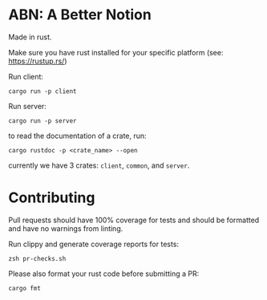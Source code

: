 # ABN: A Better Notion

Made in rust.

Make sure you have rust installed for your specific platform (see: https://rustup.rs/)

Run client:

```
cargo run -p client
```

Run server:

```
cargo run -p server
```

to read the documentation of a crate, run:

```
cargo rustdoc -p <crate_name> --open
```

currently we have 3 crates: `client`, `common`, and `server`.

# Contributing

Pull requests should have 100% coverage for tests and should be formatted and have no warnings from linting.

Run clippy and generate coverage reports for tests:

```
zsh pr-checks.sh
```

Please also format your rust code before submitting a PR:

```
cargo fmt
```
